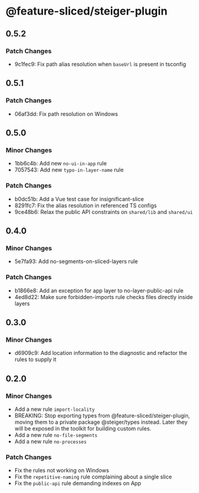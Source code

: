 # @feature-sliced/steiger-plugin

## 0.5.2

### Patch Changes

- 9c1fec9: Fix path alias resolution when `baseUrl` is present in tsconfig

## 0.5.1

### Patch Changes

- 06af3dd: Fix path resolution on Windows

## 0.5.0

### Minor Changes

- 1bb6c4b: Add new `no-ui-in-app` rule
- 7057543: Add new `typo-in-layer-name` rule

### Patch Changes

- b0dc51b: Add a Vue test case for insignificant-slice
- 8291fc7: Fix the alias resolution in referenced TS configs
- 9ce48b6: Relax the public API constraints on `shared/lib` and `shared/ui`

## 0.4.0

### Minor Changes

- 5e7fa93: Add no-segments-on-sliced-layers rule

### Patch Changes

- b1866e8: Add an exception for app layer to no-layer-public-api rule
- 4ed8d22: Make sure forbidden-imports rule checks files directly inside layers

## 0.3.0

### Minor Changes

- d6909c9: Add location information to the diagnostic and refactor the rules to supply it

## 0.2.0

### Minor Changes

- Add a new rule `import-locality`
- BREAKING: Stop exporting types from @feature-sliced/steiger-plugin, moving them to a private package @steiger/types instead. Later they will be exposed in the toolkit for building custom rules.
- Add a new rule `no-file-segments`
- Add a new rule `no-processes`

### Patch Changes

- Fix the rules not working on Windows
- Fix the `repetitive-naming` rule complaining about a single slice
- Fix the `public-api` rule demanding indexes on App
